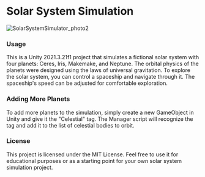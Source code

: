 # Solar System Simulation
![SolarSystemSimulator_photo2](https://user-images.githubusercontent.com/90824134/235358660-b94941a3-965d-4b17-a9bf-3e60edf921ba.png)

### Usage
This is a Unity 2021.3.21f1 project that simulates a fictional solar system with four planets: Ceres, Iris, Makemake, and Neptune. The orbital physics of the planets were designed using the laws of universal gravitation. To explore the solar system, you can control a spaceship and navigate through it. The spaceship's speed can be adjusted for comfortable exploration.

### Adding More Planets
To add more planets to the simulation, simply create a new GameObject in Unity and give it the "Celestial" tag. The Manager script will recognize the tag and add it to the list of celestial bodies to orbit.

### License
This project is licensed under the MIT License. Feel free to use it for educational purposes or as a starting point for your own solar system simulation project.
 
